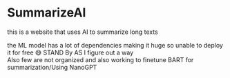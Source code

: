 # SummarizeAI
this is a website that uses AI to summarize long texts

the ML model has a lot of dependencies making it huge so unable to deploy it for free 😅
STAND By AS I figure out a way<br>
Also few are not organized and also working to finetune BART for summarization/Using NanoGPT
